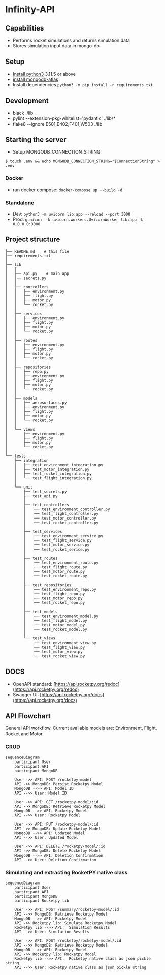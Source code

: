 # Infinity-API

## Capabilities
- Performs rocket simulations and returns simulation data
- Stores simulation input data in mongo-db

## Setup
- [Install python3](https://www.python.org/downloads/) 3.11.5 or above
- [install mongodb-atlas](https://www.mongodb.com/try/download/community)
- Install dependencies `python3 -m pip install -r requirements.txt`

## Development
- black ./lib
- pylint --extension-pkg-whitelist='pydantic' ./lib/*
- flake8 --ignore E501,E402,F401,W503 ./lib

## Starting the server
- Setup MONGODB_CONNECTION_STRING:
```
$ touch .env && echo MONGODB_CONNECTION_STRING="$ConnectionString" > .env
```

### Docker
- run docker compose: `docker-compose up --build -d`

### Standalone 
- Dev: `python3 -m uvicorn lib:app --reload --port 3000`
- Prod: `gunicorn -k uvicorn.workers.UvicornWorker lib:app -b 0.0.0.0:3000`

## Project structure
```
├── README.md    # this file
├── requirements.txt
│   
├── lib
│   │   
│   ├── api.py    # main app
│   │── secrets.py
│   │   
│   ├── controllers
│   │   ├── environment.py
│   │   ├── flight.py
│   │   ├── motor.py
│   │   └── rocket.py
│   │   
│   ├── services 
│   │   ├── environment.py
│   │   ├── flight.py
│   │   ├── motor.py
│   │   └── rocket.py
│   │   
│   ├── routes 
│   │   ├── environment.py
│   │   ├── flight.py
│   │   ├── motor.py
│   │   └── rocket.py
│   │   
│   ├── repositories
│   │   ├── repo.py
│   │   ├── environment.py
│   │   ├── flight.py
│   │   ├── motor.py
│   │   └── rocket.py
│   │   
│   ├── models
│   │   ├── aerosurfaces.py
│   │   ├── environment.py
│   │   ├── flight.py
│   │   ├── motor.py
│   │   └── rocket.py
│   │   
│   └── views
│       ├── environment.py
│       ├── flight.py
│       ├── motor.py
│       └── rocket.py
│   
└── tests
    ├── integration 
    │   ├── test_environment_integration.py
    │   ├── test_motor_integration.py
    │   ├── test_rocket_integration.py
    │   └── test_flight_integration.py
    │   
    └── unit
        ├── test_secrets.py
        ├── test_api.py
        │   
        ├── test_controllers
        │   ├── test_environment_controller.py
        │   ├── test_flight_controller.py
        │   ├── test_motor_controller.py
        │   └── test_rocket_controller.py
        │   
        ├── test_services
        │   ├── test_environment_service.py
        │   ├── test_flight_service.py
        │   ├── test_motor_service.py
        │   └── test_rocket_serice.py
        │
        ├── test_routes
        │   ├── test_environment_route.py
        │   ├── test_flight_route.py
        │   ├── test_motor_route.py
        │   └── test_rocket_route.py
        │
        ├── test_repositories
        │   ├── test_environment_repo.py
        │   ├── test_flight_repo.py
        │   ├── test_motor_repo.py
        │   └── test_rocket_repo.py
        │
        ├── test_models
        │   ├── test_environment_model.py
        │   ├── test_flight_model.py
        │   ├── test_motor_model.py
        │   └── test_rocket_model.py
        │   
        └── test_views
            ├── test_environment_view.py
            ├── test_flight_view.py
            ├── test_motor_view.py
            └── test_rocket_view.py
```

## DOCS
- OpenAPI standard: [https://api.rocketpy.org/redoc](https://api.rocketpy.org/redoc)
- Swagger UI: [https://api.rocketpy.org/docs](https://api.rocketpy.org/docs)

## API Flowchart
General API workflow. Current available models are: Environment, Flight, Rocket and Motor.

### CRUD
```mermaid
sequenceDiagram
    participant User
    participant API
    participant MongoDB

    User ->> API: POST /rocketpy-model    
    API ->> MongoDB: Persist Rocketpy Model
    MongoDB -->> API: Model ID
    API -->> User: Model ID

    User ->> API: GET /rocketpy-model/:id
    API ->> MongoDB: Retrieve Rocketpy Model
    MongoDB -->> API: Rocketpy Model
    API -->> User: Rocketpy Model

    User ->> API: PUT /rocketpy-model/:id
    API ->> MongoDB: Update Rocketpy Model
    MongoDB -->> API: Updated Model
    API -->> User: Updated Model

    User ->> API: DELETE /rocketpy-model/:id
    API ->> MongoDB: Delete Rocketpy Model
    MongoDB -->> API: Deletion Confirmation
    API -->> User: Deletion Confirmation

```

### Simulating and extracting RocketPY native class 
```mermaid
sequenceDiagram
    participant User
    participant API
    participant MongoDB
    participant Rocketpy lib

    User ->> API: POST /summary/rocketpy-model/:id
    API -->> MongoDB: Retrieve Rocketpy Model
    MongoDB -->> API: Rocketpy Model
    API ->> Rocketpy lib: Simulate Rocketpy Model
    Rocketpy lib -->> API:  Simulation Results
    API -->> User: Simulation Results

    User ->> API: POST /rocketpy/rocketpy-model/:id
    API -->> MongoDB: Retrieve Rocketpy Model
    MongoDB -->> API: Rocketpy Model
    API ->> Rocketpy lib: Rocketpy Model
    Rocketpy lib -->> API:  Rocketpy native class as json pickle string
    API -->> User: Rocketpy native class as json pickle string
```

